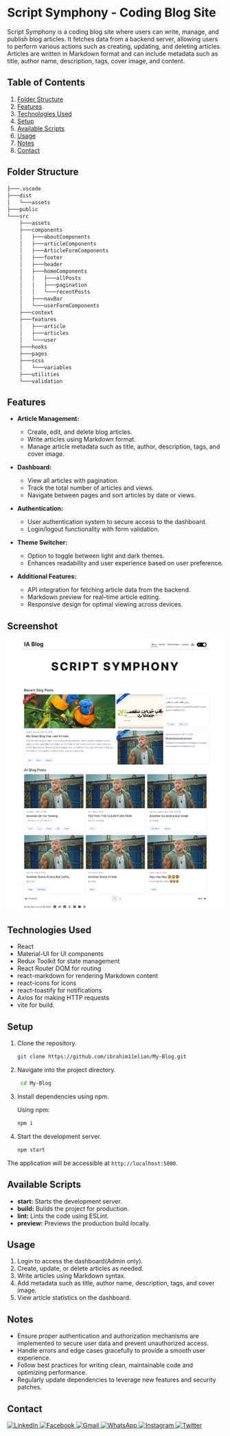 # Script Symphony - Coding Blog Site

Script Symphony is a coding blog site where users can write, manage, and publish blog articles. It fetches data from a backend server, allowing users to perform various actions such as creating, updating, and deleting articles. Articles are written in Markdown format and can include metadata such as title, author name, description, tags, cover image, and content.

## Table of Contents

1. [Folder Structure](#folder-structure)
2. [Features](#features)
3. [Technologies Used](#technologies-used)
4. [Setup](#setup)
5. [Available Scripts](#available-scripts)
6. [Usage](#usage)
7. [Notes](#notes)
8. [Contact](#contact)

## Folder Structure

```
├───.vscode
├───dist
│   └───assets
├───public
└───src
    ├───assets
    ├───components
    │   ├───aboutComponents
    │   ├───articleComponents
    │   ├───ArticleFormComponents
    │   ├───footer
    │   ├───header
    │   ├───homeComponents
    │   │   ├───allPosts
    │   │   ├───pagination
    │   │   └───recentPosts
    │   ├───navBar
    │   └───userFormComponents
    ├───context
    ├───features
    │   ├───article
    │   ├───articles
    │   └───user
    ├───hooks
    ├───pages
    ├───scss
    │   └───variables
    ├───utilities
    └───validation
```

## Features

- **Article Management:**

  - Create, edit, and delete blog articles.
  - Write articles using Markdown format.
  - Manage article metadata such as title, author, description, tags, and cover image.

- **Dashboard:**

  - View all articles with pagination.
  - Track the total number of articles and views.
  - Navigate between pages and sort articles by date or views.

- **Authentication:**

  - User authentication system to secure access to the dashboard.
  - Login/logout functionality with form validation.

- **Theme Switcher:**

  - Option to toggle between light and dark themes.
  - Enhances readability and user experience based on user preference.

- **Additional Features:**
  - API integration for fetching article data from the backend.
  - Markdown preview for real-time article editing.
  - Responsive design for optimal viewing across devices.

## Screenshot

![Screenshot](./src/assets/screenshot.png)

## Technologies Used

- React
- Material-UI for UI components
- Redux Toolkit for state management
- React Router DOM for routing
- react-markdown for rendering Markdown content
- react-icons for icons
- react-toastify for notifications
- Axios for making HTTP requests
- vite for build.

## Setup

1. Clone the repository.

   ```bash
   git clone https://github.com/ibrahim11elian/My-Blog.git
   ```

2. Navigate into the project directory.

   ```bash
    cd My-Blog
   ```

3. Install dependencies using npm.

   Using npm:

   ```bash
   npm i
   ```

4. Start the development server.

   ```bash
   npm start
   ```

The application will be accessible at `http://localhost:5000`.

## Available Scripts

- **start:** Starts the development server.
- **build:** Builds the project for production.
- **lint:** Lints the code using ESLint.
- **preview:** Previews the production build locally.

## Usage

1. Login to access the dashboard(Admin only).
2. Create, update, or delete articles as needed.
3. Write articles using Markdown syntax.
4. Add metadata such as title, author name, description, tags, and cover image.
5. View article statistics on the dashboard.

## Notes

- Ensure proper authentication and authorization mechanisms are implemented to secure user data and prevent unauthorized access.
- Handle errors and edge cases gracefully to provide a smooth user experience.
- Follow best practices for writing clean, maintainable code and optimizing performance.
- Regularly update dependencies to leverage new features and security patches.

## Contact

 <p align="left">

<a href="https://www.linkedin.com/in/ibrahim-ahmed-a8bba9196" target="_blank">![LinkedIn](https://img.shields.io/badge/linkedin-%230077B5.svg?style=for-the-badge&logo=linkedin&logoColor=white)
</a>
<a href="https://www.facebook.com/ibrahim11ahmed" target="_blank">![Facebook](https://img.shields.io/badge/Facebook-%231877F2.svg?style=for-the-badge&logo=Facebook&logoColor=white)
</a>
<a href="mailto:ibrahim11elian@gmail.com" target="_blank">![Gmail](https://img.shields.io/badge/Gmail-D14836?style=for-the-badge&logo=gmail&logoColor=white)
</a>
<a href="tel:+201157676284" target="_blank">![WhatsApp](https://img.shields.io/badge/WhatsApp-25D366?style=for-the-badge&logo=whatsapp&logoColor=white)
</a>
<a href="https://www.instagram.com/ibrahim11ahmed/" target="_blank">![Instagram](https://img.shields.io/badge/Instagram-%23E4405F.svg?style=for-the-badge&logo=Instagram&logoColor=white)
</a>
<a href="https://twitter.com/ibrahim11elian" target="_blank">![Twitter](https://img.shields.io/badge/Twitter-%231DA1F2.svg?style=for-the-badge&logo=Twitter&logoColor=white)
